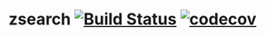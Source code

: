 # zsearch [![Build Status](https://travis-ci.org/musetray/zsearch.svg?branch=master)](https://travis-ci.org/musetray/zsearch) [![codecov](https://codecov.io/gh/musetray/zsearch/branch/master/graph/badge.svg)](https://codecov.io/gh/musetray/zsearch)
